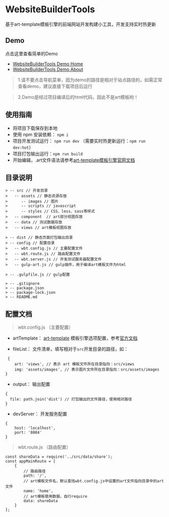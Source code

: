 # WebsiteBuilderTools
基于art-template模板引擎的前端网站开发构建小工具，开发支持实时热更新

## Demo
点击这里查看简单的Demo 
- [WebsiteBuilderTools Demo Home](http://htmlpreview.github.io/?https://github.com/qc-web-y/WebsiteBuilderTools/blob/master/dist/views/home.html)
- [WebsiteBuilderTools Demo About](http://htmlpreview.github.io/?https://github.com/qc-web-y/WebsiteBuilderTools/blob/master/dist/views/about.html)

> 1.请不要点击导航菜单，因为demo的路径是相对于站点路径的，如需正常查看demo，建议直接下载项目后运行

> 2.Demo是经过项目编译后的html代码，因此不是art模板哟！

## 使用指南
- 将项目下载保存到本地
- 使用 npm 安装依赖： `npm i`
- 项目开发测试运行： `npm run dev` （需要实时热更新运行：`npm run dev:hot`）
- 项目打包输出运行：`npm run build` 
- 开始编辑，.art文件语法请参考[art-template模板引擎官网文档](http://aui.github.io/art-template/zh-cn)

## 目录说明
```
> -- src // 开发目录
>   -- assets // 静态资源存放
>      -- images // 图片
>      -- scripts // javascript
>      -- styles // CSS、less、sass等样式
>   -- component  // art部分视图存放
>   -- data // 测试数据存放
>   -- views // art模板视图存放

> -- dist // 静态页面打包输出目录
> -- config // 配置目录
>   -- wbt.config.js // 主要配置文件
>   -- wbt.route.js // 路由配置文件
>   -- wbt.server.js // 开发测试服务器配置文件
>   -- gulp-art.js // gulp插件，用于编译art模板文件为html

> -- .gulpfile.js // gulp配置

> -- .gitignore
> -- package.json
> -- package-lock.json
> -- README.md
```

## 配置文档
> wbt.config.js （主要配置）

- artTemplate： [art-template](http://aui.github.io/art-template/zh-cn) 模板引擎选项配置，参考[官方文档](http://aui.github.io/art-template/zh-cn/docs/options.html)

- fileList： 文件清单，填写相对于`src`开发目录的路径，如：
```
 {
    art: 'views', // 表示 art 模板文件所在目录指向：src/views
    img: 'assets/images', // 表示图片文件所在目录指向：src/assets/images
}
```
- output： 输出配置
```
{
  file: path.join('dist') // 打包输出的文件路径，使用相对路径
}
```
- devServer： 开发服务配置
```
{
    host: 'localhost', 
    port: '8084'
}
```

> wbt.route.js （路由配置）

```
const shareData = require('../src/data/share');
const appMainRoute = [
	{
        // 路由路径
		path: '/',  
        // art模板文件名，默认查找wbt.config.js中设置的art文件指向目录中的art文件
		name: 'home', 
        // art模板使用数据，自行require
		data: shareData
	}
];
```




